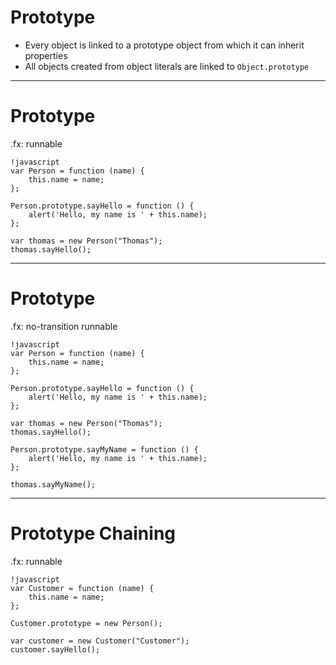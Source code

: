 # Prototype

* Every object is linked to a prototype object from which it can inherit properties
* All objects created from object literals are linked to `Object.prototype`

---

# Prototype

.fx: runnable

	!javascript
	var Person = function (name) {
	    this.name = name;
	};

	Person.prototype.sayHello = function () {
	    alert('Hello, my name is ' + this.name);
	};

	var thomas = new Person("Thomas");
	thomas.sayHello();

---

# Prototype

.fx: no-transition runnable

	!javascript
	var Person = function (name) {
	    this.name = name;
	};

	Person.prototype.sayHello = function () {
	    alert('Hello, my name is ' + this.name);
	};

	var thomas = new Person("Thomas");
	thomas.sayHello();

	Person.prototype.sayMyName = function () {
    	alert('Hello, my name is ' + this.name);
	};

	thomas.sayMyName();

---

# Prototype Chaining

.fx: runnable

	!javascript
	var Customer = function (name) {
	    this.name = name;
	};

	Customer.prototype = new Person();

	var customer = new Customer("Customer");
	customer.sayHello();